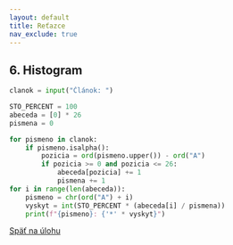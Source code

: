 ```yaml
---
layout: default
title: Reťazce
nav_exclude: true
---
```


## 6. Histogram
```python
clanok = input("Článok: ")

STO_PERCENT = 100
abeceda = [0] * 26
pismena = 0

for pismeno in clanok:
    if pismeno.isalpha():
        pozicia = ord(pismeno.upper()) - ord("A")
        if pozicia >= 0 and pozicia <= 26:
            abeceda[pozicia] += 1
            pismena += 1
for i in range(len(abeceda)):
	pismeno = chr(ord("A") + i)
	vyskyt = int(STO_PERCENT * (abeceda[i] / pismena))
	print(f"{pismeno}: {'*' * vyskyt}")
```

[Späť na úlohu](/coding/beginner/5-chapter/6.html)